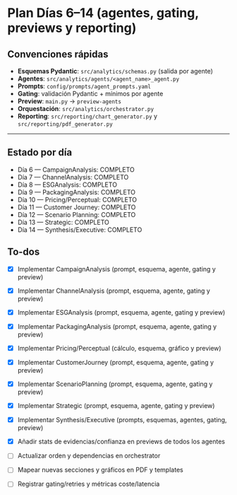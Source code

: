 <!-- plan actualizado por asistente -->
# Plan Días 6–14 (agentes, gating, previews y reporting)

## Convenciones rápidas

- **Esquemas Pydantic**: `src/analytics/schemas.py` (salida por agente)
- **Agentes**: `src/analytics/agents/<agent_name>_agent.py`
- **Prompts**: `config/prompts/agent_prompts.yaml`
- **Gating**: validación Pydantic + mínimos por agente
- **Preview**: `main.py` → `preview-agents`
- **Orquestación**: `src/analytics/orchestrator.py`
- **Reporting**: `src/reporting/chart_generator.py` y `src/reporting/pdf_generator.py`

---

## Estado por día
- Día 6 — CampaignAnalysis: COMPLETO
- Día 7 — ChannelAnalysis: COMPLETO
- Día 8 — ESGAnalysis: COMPLETO
- Día 9 — PackagingAnalysis: COMPLETO
- Día 10 — Pricing/Perceptual: COMPLETO
- Día 11 — Customer Journey: COMPLETO
- Día 12 — Scenario Planning: COMPLETO
- Día 13 — Strategic: COMPLETO
- Día 14 — Synthesis/Executive: COMPLETO

## To-dos
- [x] Implementar CampaignAnalysis (prompt, esquema, agente, gating y preview)
- [x] Implementar ChannelAnalysis (prompt, esquema, agente, gating y preview)
- [x] Implementar ESGAnalysis (prompt, esquema, agente, gating y preview)
- [x] Implementar PackagingAnalysis (prompt, esquema, agente, gating y preview)
- [x] Implementar Pricing/Perceptual (cálculo, esquema, gráfico y preview)
- [x] Implementar CustomerJourney (prompt, esquema, agente, gating y preview)
- [x] Implementar ScenarioPlanning (prompt, esquema, agente, gating y preview)
- [x] Implementar Strategic (prompt, esquema, agente, gating y preview)
- [x] Implementar Synthesis/Executive (prompts, esquemas, agentes, gating, preview)
- [x] Añadir stats de evidencias/confianza en previews de todos los agentes
- [ ] Actualizar orden y dependencias en orchestrator
- [ ] Mapear nuevas secciones y gráficos en PDF y templates
- [ ] Registrar gating/retries y métricas coste/latencia

